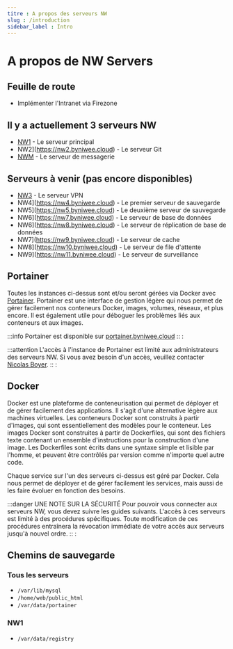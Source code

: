 ```yaml
---
titre : A propos des serveurs NW
slug : /introduction
sidebar_label : Intro
---
```


# A propos de NW Servers

## Feuille de route

- Implémenter l'Intranet via Firezone

## Il y a actuellement 3 serveurs NW

- [NW1](https://nw1.byniwee.cloud) - Le serveur principal
- NW2](https://nw2.byniwee.cloud) - Le serveur Git
- [NWM](https://nwm.byniwee.cloud) - Le serveur de messagerie

## Serveurs à venir (pas encore disponibles)

- [NW3](https://nw3.byniwee.cloud) - Le serveur VPN
- NW4](https://nw4.byniwee.cloud) - Le premier serveur de sauvegarde
- NW5](https://nw5.byniwee.cloud) - Le deuxième serveur de sauvegarde
- NW6](https://nw7.byniwee.cloud) - Le serveur de base de données
- NW6](https://nw8.byniwee.cloud) - Le serveur de réplication de base de données
- NW7](https://nw9.byniwee.cloud) - Le serveur de cache
- NW8](https://nw10.byniwee.cloud) - Le serveur de file d'attente
- NW9](https://nw11.byniwee.cloud) - Le serveur de surveillance

## Portainer

Toutes les instances ci-dessus sont et/ou seront gérées via Docker avec [Portainer](https://www.portainer.io/). Portainer est une interface de gestion légère qui nous permet de gérer facilement nos conteneurs Docker, images, volumes, réseaux, et plus encore. Il est également utile pour déboguer les problèmes liés aux conteneurs et aux images.

:::info
Portainer est disponible sur [portainer.byniwee.cloud](https://portainer.byniwee.cloud)
:: :

:::attention
L'accès à l'instance de Portainer est limité aux administrateurs des serveurs NW. Si vous avez besoin d'un accès, veuillez contacter [Nicolas Boyer](mailto:nicolas@niwee.fr).
:: :

## Docker

Docker est une plateforme de conteneurisation qui permet de déployer et de gérer facilement des applications. Il s'agit d'une alternative légère aux machines virtuelles. Les conteneurs Docker sont construits à partir d'images, qui sont essentiellement des modèles pour le conteneur. Les images Docker sont construites à partir de Dockerfiles, qui sont des fichiers texte contenant un ensemble d'instructions pour la construction d'une image. Les Dockerfiles sont écrits dans une syntaxe simple et lisible par l'homme, et peuvent être contrôlés par version comme n'importe quel autre code.

Chaque service sur l'un des serveurs ci-dessus est géré par Docker. Cela nous permet de déployer et de gérer facilement les services, mais aussi de les faire évoluer en fonction des besoins.

:::danger UNE NOTE SUR LA SÉCURITÉ
Pour pouvoir vous connecter aux serveurs NW, vous devez suivre les guides suivants. L'accès à ces serveurs est limité à des procédures spécifiques. Toute modification de ces procédures entraînera la révocation immédiate de votre accès aux serveurs jusqu'à nouvel ordre.
:: :

## Chemins de sauvegarde

### Tous les serveurs

- `/var/lib/mysql`
- `/home/web/public_html`
- `/var/data/portainer`

### NW1

- `/var/data/registry`
